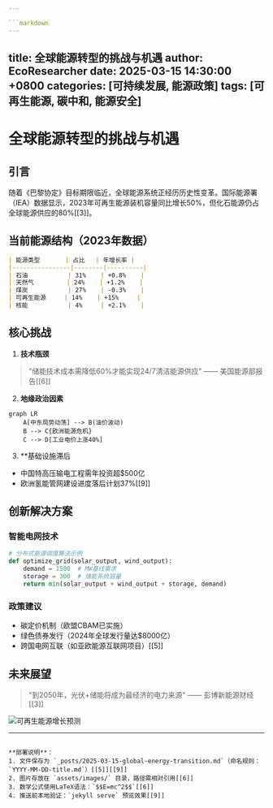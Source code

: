 ```yaml
---

```markdown
---
```

title: 全球能源转型的挑战与机遇
author: EcoResearcher
date: 2025-03-15 14:30:00 +0800
categories: [可持续发展, 能源政策]
tags: [可再生能源, 碳中和, 能源安全]
---

# 全球能源转型的挑战与机遇

## 引言
随着《巴黎协定》目标期限临近，全球能源系统正经历历史性变革。国际能源署（IEA）数据显示，2023年可再生能源装机容量同比增长50%，但化石能源仍占全球能源供应的80%[[3]]。

## 当前能源结构（2023年数据）
```markdown
| 能源类型       | 占比   | 年增长率 |
|----------------|--------|----------|
| 石油           | 31%    | +0.8%    |
| 天然气         | 24%    | +1.2%    |
| 煤炭           | 27%    | -0.3%    |
| 可再生能源     | 14%    | +15%     |
| 核能           | 4%     | +2.1%    |
```

## 核心挑战
1. **技术瓶颈**  
> "储能技术成本需降低60%才能实现24/7清洁能源供应" —— 美国能源部报告[[6]]

2. **地缘政治因素**  
```mermaid
graph LR
    A[中东局势动荡] --> B(油价波动)
    B --> C{欧洲能源危机}
    C --> D[工业电价上涨40%]
```

3. **基础设施滞后  
- 中国特高压输电工程需年投资超$500亿  
- 欧洲氢能管网建设进度落后计划37%[[9]]

## 创新解决方案
### 智能电网技术
```python
# 分布式能源调度算法示例
def optimize_grid(solar_output, wind_output):
    demand = 1500  # MW基线需求
    storage = 300  # 储能系统容量
    return min(solar_output + wind_output + storage, demand)
```

### 政策建议
- 碳定价机制（欧盟CBAM已实施）
- 绿色债券发行（2024年全球发行量达$8000亿）
- 跨国电网互联（如亚欧能源互联网项目）[[5]]

## 未来展望
> "到2050年，光伏+储能将成为最经济的电力来源" —— 彭博新能源财经[[3]]

![可再生能源增长预测](https://example.com/renewables-chart.png)

---
```

**部署说明**：
1. 文件保存为 `_posts/2025-03-15-global-energy-transition.md`（命名规则：`YYYY-MM-DD-title.md`）[[5]][[9]]
2. 图片存放在 `assets/images/` 目录，路径需相对引用[[6]]
3. 数学公式使用LaTeX语法：`$$E=mc^2$$`[[6]]
4. 推送前本地验证：`jekyll serve` 预览效果[[9]]
